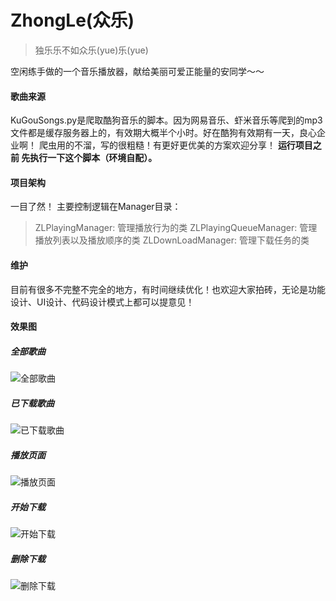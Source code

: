 # ZhongLe(众乐)

>独乐乐不如众乐(yue)乐(yue)

空闲练手做的一个音乐播放器，献给美丽可爱正能量的安同学～～


#### 歌曲来源

KuGouSongs.py是爬取酷狗音乐的脚本。因为网易音乐、虾米音乐等爬到的mp3文件都是缓存服务器上的，有效期大概半个小时。好在酷狗有效期有一天，良心企业啊！ 
爬虫用的不溜，写的很粗糙！有更好更优美的方案欢迎分享！
**运行项目之前 先执行一下这个脚本（环境自配）。**

#### 项目架构

一目了然！
主要控制逻辑在Manager目录：
>ZLPlayingManager: 管理播放行为的类
>ZLPlayingQueueManager: 管理播放列表以及播放顺序的类
>ZLDownLoadManager: 管理下载任务的类 

#### 维护

目前有很多不完整不完全的地方，有时间继续优化！也欢迎大家拍砖，无论是功能设计、UI设计、代码设计模式上都可以提意见！

#### 效果图

##### 全部歌曲

![全部歌曲](http://upload-images.jianshu.io/upload_images/1136939-9834114f2220d970.PNG?imageMogr2/auto-orient/strip%7CimageView2/2/h/640)

##### 已下载歌曲

![已下载歌曲](http://upload-images.jianshu.io/upload_images/1136939-a0580b934a0ea3df.PNG?imageMogr2/auto-orient/strip%7CimageView2/2/h/640)

##### 播放页面

![播放页面](http://upload-images.jianshu.io/upload_images/1136939-ffb3fc8a1d1978ad.PNG?imageMogr2/auto-orient/strip%7CimageView2/2/h/640)

##### 开始下载

![开始下载](http://upload-images.jianshu.io/upload_images/1136939-4a46f5454d1c66ab.PNG?imageMogr2/auto-orient/strip%7CimageView2/2/h/640)

##### 删除下载

![删除下载](http://upload-images.jianshu.io/upload_images/1136939-49825f5c6127e994.PNG?imageMogr2/auto-orient/strip%7CimageView2/2/h/640)

